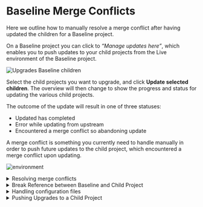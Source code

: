 # Baseline Merge Conflicts

Here we outline how to manually resolve a merge conflict after having updated the children for a Baseline project.

On a Baseline project you can click to _“Manage updates here”_, which enables you to push updates to your child projects from the Live environment of the Baseline project.

![Upgrades Baseline children](../getting-started/baselines/images/manage-baseline-children.gif)

Select the child projects you want to upgrade, and click **Update selected children**. The overview will then change to show the progress and status for updating the various child projects.

The outcome of the update will result in one of three statuses:

* Updated has completed
* Error while updating from upstream
* Encountered a merge conflict so abandoning update

A merge conflict is something you currently need to handle manually in order to push future updates to the child project, which encountered a merge conflict upon updating.

![environment](../getting-started/baselines/images/mergeconflict.jpg)

<details>

<summary>Resolving merge conflicts</summary>

{% hint style="info" %}
Since the following documentation was outlined we've made quite a few improvements to the Baseline workflow. For the most part this documentation is still relevant and we are working on getting them updated with the latest details.
{% endhint %}

To resolve the conflict, you need to go to the **child site** open up the SCM / Kudu site for the development environment. Click the “\[link]” (see screenshot above) for the project (see screenshot above) and find clone url for the development site, which is similar to this: `https://dev-my-website-alias.scm.umbraco.io/c565ead8-7a27-4696-9ab4-dad7eba2cd2c.git` and remove everything after the last slash, so you have a url that looks like this: `https://dev-my-website-alias.scm.umbraco.io`

![environment](../getting-started/baselines/images/getcloneurl.jpg)

You will be prompted to login to the SCM / Kudu site - use the credentials you normally use to login to the Umbraco Cloud portal. Now click “Debug console” from the top menu and select “CMD”. This will take you to a command line interface from where you need to navigate to the repository folder: site / repository

![environment](../getting-started/baselines/images/image03.png)

From here you need to merge the branch (upstream/master), which contains the updates which were fetched from the Baseline project. In the console enter: `git merge upstream/master`

This will result in an output showing the files, which contains conflicts that you need to resolve in order to fully merge the two branches:

```
Auto-merging data/Revision/properties/77279e39-ed1f-428a-ad7e-258db5f9e6ee.courier
CONFLICT (content): Merge conflict in data/Revision/properties/77279e39-ed1f-428a-ad7e-258db5f9e6ee.courier
Auto-merging data/Revision/documents/77279e39-ed1f-428a-ad7e-258db5f9e6ee.courier
CONFLICT (content): Merge conflict in data/Revision/documents/77279e39-ed1f-428a-ad7e-258db5f9e6ee.courier
Automatic merge failed; fix conflicts and then commit the result.
```

In the above output two files are listed and we want to pick the ones that comes from the current project (the child) - in other words we want to keep our files, as these are content changes. We use the following commands to achieve that:

```
git checkout --ours data/Revision/properties/77279e39-ed1f-428a-ad7e-258db5f9e6ee.courier

git checkout --ours data/Revision/documents/77279e39-ed1f-428a-ad7e-258db5f9e6ee.courier
```

_Note_: If you wanted to select the files from the Baseline project instead of the ones from the current project, you should write “--theirs” instead of “--ours” in the command from above. “Ours” corresponds to the current project (the development site) and “Theirs” corresponds to the Baseline project.

Now you need to add the (modified) files to Git and finally commit the changes using the following commands:

```
git add .
git commit -m “Resolving merge conflicts”
```

The merge conflict has now been resolved, and you can update your local repository with the latest changes by pulling from the development site. Please note that the changes from the commit haven’t been deployed to the website yet, as we have only applied the changes to the Git repository. In order to deploy the recent changes to the website you can push your local changes to the development site or you can use the Kudu api to trigger a deployment. You can use the following command from the Kudu Debug Console to deploy the latest changes:

```
curl https://dev-my-website-alias.scm.s1.umbraco.io/api/deployments -X PUT -H "Content-Type: Application/json" --data "{ }" --user yourusername:password
```

If you prefer to use the Kudu REST API for triggering a deployment, you can find the details here: [https://github.com/projectkudu/kudu/wiki/REST-API#deployment](https://github.com/projectkudu/kudu/wiki/REST-API#deployment)

</details>

<details>

<summary>Break Reference between Baseline and Child Project</summary>

Umbraco Cloud Portal offers a powerful baseline-child relationship between projects. A Baseline Child project is similar to a Fork (forked repository) on GitHub. We create a clone of an existing project while maintaining a connection between the two projects.

If, at some point, you wish to sever the connection between the baseline and one of its child projects, you can do so. This action is possible with admin privileges.

{% hint style="warning" %}
Kindly be aware that this action cannot be undone.
{% endhint %}

![Baseline child project](../getting-started/baselines/images/Baseline-child-project.png)

From this page, you can break the connection of all the Child Projects this Baseline project has.

To break reference between a baseline and child project:

1. Go to the Baseline project on the Cloud portal.
2. Click on Manage updates **here**.
3. Click on the ![Disconnect](../getting-started/baselines/images/disconnect-icon.png) icon in the **Manage child projects** page.
4. A window with the consequences of the action is displayed.
5. Check all the boxes after reading and understanding the consequences mentioned.
6.  Click **Disconnect**.

    ![Break Baseline and child project](../getting-started/baselines/images/Break-baseline.gif)

</details>

<details>

<summary>Handling configuration files</summary>

{% hint style="warning" %}
This is currently not possible on projects that run Umbraco 9 and above.

We are working on making it available for Umbraco Cloud projects using version 9 and above.
{% endhint %}

When you are doing your normal development process, you'd be updating the configuration files in your solution as usual. When you are working with a Baseline setup there are a few things to keep in mind.

When you are deploying updates from the Baseline project to the Child projects, all solvable merge conflicts on configuration files will be solved by using the setting on the Child project.

That also means that if a file has been changed in both the Baseline and in the Child project, the change from the Baseline won’t be applied to the Child. To have custom settings on the Child project, you should take advantage of the vendor-specific transform files.

On Umbraco Cloud, it is possible to create transform files that will be applied to certain environments by naming them like `web.live.xdt.config` (see [Config-Transforms](../project-settings/config-transforms.md)). This should be used when a Child project needs different settings than the Baseline project.

It can be achieved by using a configuration file that is specific to the Child Project, naming it like `child.web.live.xdt.config`. This file should only be in the Child projects repository, which can be achieved by creating the file locally and pushing it directly to the Child project. Read the [Working locally](../build-and-customize-your-solution/working-with-deployments/working-locally.md) article to learn more about how this is done.

Following this workflow will ensure that when the Child is updated from the Baseline, the settings won’t be overwritten.

This practice is especially important when the Baseline project gets major new functionality, like new code that is dependent on the configuration files or when upgrades are applied.

{% hint style="warning" %}
When you need a specific configuration on Child projects, you should always use config transforms. Making changes directly to the default config files on the Child project might prevent you from being able to push changes from your Baseline project in the future.
{% endhint %}

## Examples

Here is a few examples of what could be transformed in the child sites.

## Adding or updating appsettings

{% code title="child-appsettings.web.live.xdt.config" %}
```xml
<?xml version="1.0" encoding="utf-8"?>
<configuration xmlns:xdt="http://schemas.microsoft.com/XML-Document-Transform">
    <appSettings xdt:Transform="InsertIfMissing">
        <!-- Updates the value of the appSetting called owin:appStartup -->
        <add key="owin:appStartup" value="MyCustomOwinStartup" xdt:Locator="Match(key)" xdt:Transform="SetAttributes(value)" />
        <!-- Adds the appsetting MyOwnAppSetting, if it isn't already there -->
        <add key="MyOwnAppSetting" value="AmazingValue" xdt:Locator="Match(key)" xdt:Transform="InsertIfMissing" />
        <!-- Ensures a custom value is there and set to a certain value (remove and add) -->
        <add key="MyOwnAppSetting2" xdt:Locator="Match(key)" xdt:Transform="RemoveAll" />
        <add key="MyOwnAppSetting2" value="AmazingValue2" xdt:Locator="Match(key)" xdt:Transform="InsertIfMissing" />
    </appSettings>
</configuration>
```
{% endcode %}

## Setting the Simple Mail Transfer Protocol (SMTP) settings for the child project

{% code title="child-smtpsettings.web.live.xdt.config" %}
```xml
<?xml version="1.0" encoding="utf-8"?>
<configuration xmlns:xdt="http://schemas.microsoft.com/XML-Document-Transform">
    <system.net xdt:Transform="InsertIfMissing">
        <mailSettings xdt:Transform="InsertIfMissing">
            <smtp xdt:Transform="RemoveAll" />
            <smtp from="abc@def.com" xdt:Transform="InsertIfMissing">
                <network host="smtp.sendgrid.com" userName="abc" password="def" />
            </smtp>
        </mailSettings>
    </system.net>
</configuration>
```
{% endcode %}

## Setting custom rewrite rules for the child project

{% code title="child-iisrewrite.web.live.xdt.config" %}
```xml
<?xml version="1.0" encoding="utf-8"?>
<configuration xmlns:xdt="http://schemas.microsoft.com/XML-Document-Transform">
    <system.webServer>
        <rewrite xdt:Transform="InsertIfMissing">
            <rules xdt:Transform="InsertIfMissing">
                <rule xdt:Locator="Match(name)" xdt:Transform="InsertIfMissing" name="Redirects umbraco.io to actual domain" stopProcessing="true">
                    <match url=".*" />
                    <conditions>
			<add input="{HTTP_HOST}" pattern="^(.*)?.euwest01.umbraco.io$" />
                        <add input="{REQUEST_URI}" negate="true" pattern="^/umbraco" />
                        <add input="{REQUEST_URI}" negate="true" pattern="^/DependencyHandler.axd" />
                        <add input="{REQUEST_URI}" negate="true" pattern="^/App_Plugins" />
                        <add input="{REQUEST_URI}" negate="true" pattern="localhost" />
                    </conditions>
                    <action type="Redirect" url="http://childdomain.dk/{R:0}" appendQueryString="true" redirectType="Permanent" />
                </rule>
            </rules>
        </rewrite>
    </system.webServer>
</configuration>
```
{% endcode %}

The above could either be added to its config files or be split up into one config file per setting. Umbraco Cloud will run through all the config files for the project.

* `child.web.live.xdt.config`

or having multiple files

* `child-appsettings.web.live.xdt.config`
* `child-iisrewrite.web.live.xdt.config`
* `child-smtpsettings.web.live.xdt.config`

</details>

<details>

<summary>Pushing Upgrades to a Child Project</summary>

When a project has one or more Child Projects it will appear on the Project page and the user can click to get an overview of all the Child Projects based on the current project.

![Manage Baseline Children](../getting-started/baselines/images/mange-updates-here_v10.png)

From this page, you will have an overview of all the Child Projects this Baseline project has. This is also where you go when you want to push upgrades from your Baseline Project to the Child Projects.

To do a minor or major upgrade of a Baseline project and its Child projects, the first task is to run the upgrade on the Baseline project itself.

Follow the upgrade guides for [Minor](../product-upgrades/minor-upgrades.md) and/or [Major](../product-upgrades/major-upgrades.md) upgrade notes to upgrade your Baseline project.

Once the upgrade has been verified on the Baseline project, follow the guides outlined here to push the upgrade to the child projects.

{% hint style="info" %}
We recommend setting up a Development environment on your Child projects before deploying the updates/upgrades.

That way you'll have an environment to test on and verify that everything has been deployed correctly.

Once you are happy with the Development environment, you can go ahead and deploy it to the Live environment as well.
{% endhint %}

## Upgrading Child Projects to a New Major Version

{% hint style="info" %}
If you've done any version-specific steps, when upgrading the baseline project, these also need to be done on the child projects before pushing the upgrade.
{% endhint %}

1. Go to the child projects you are upgrading.
2. Go to the Advanced Setting tab.
3. Update the .NET version to the corresponding one for the major version upgrading to.
4. Go to the Baseline Project.
5. Click on "Manage updates here".
6. Select the Child Projects you want to push your upgrades to - you can select as many or as few as you like.
7. Click **Update all child projects** or **Update selected**.
8. Click **Confirm** once the selection looks correct.

If the upgrade has been completed successfully, the Child Projects will be displayed under the **Successful Updates/upgrades** section.

![Upgrade Child Projects](../getting-started/baselines/images/manage-baseline-children_v10.gif)

## Deploying Minor upgrades to Child projects

1. Go to the **Manage child projects** page on the Baseline.

On this page, the Child projects will have an available upgrade.

2. Select the projects you want to upgrade.
3. Click the "Upgrade selected children" button.

First, any pending changes made on the Baseline will be deployed to the child site.

Once the changes have been deployed, the child site will be upgraded to the same version as the Baseline site.

{% hint style="info" %}
All products (CMS, Deploy, and Forms) will be upgraded.
{% endhint %}

![Minor upgrade labels](../getting-started/baselines/images/minor-upgrades.png)

The upgrade itself will happen once you click the upgrade button. This will start by triggering the update, where all the files are updated on the children from the baseline.

Once the files are in place, we also run the upgrade process, making sure that the children are fully upgraded.

When using the feature, the Baseline Child projects must be set up following our [best practices for handling config files](broken-reference). This means that any changes to the Child project should be applied via a config transform file.

The reason for this is that the Child Projects config files will be merged by choosing the parent's config files first. That is to ensure that changes to config files, that have been made in the minor upgrade, will also be applied to the child projects.

## Errors while upgrading children from baseline

If the upgrade of a Child project fails, or the Child project is left in a bad state, it is most likely because the Child project was unable to be merged properly.

When updating Child projects from a Baseline project, a configuration from the Child project will take precedence over the Baseline project configuration. This means that when the update from the baseline to the child runs, the configuration file sometimes won’t be changed.

To fix this, it is important to follow the flow shown in [Handling configuration files](broken-reference). It prevents the child will update configuration files and will ensure the best flow between the baseline and the child.

If the flow isn't used, then the repository will be in a state where the code has been updated, but the configuration files haven’t been updated. The solution is to manually fix the configuration files on the child project. Do a comparison of the configuration files on the baseline and the child, and make sure that all changes have been added to the child’s configuration files.

</details>
